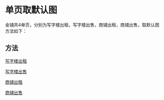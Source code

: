 # 单页取默认图

  金铺共4单页，分别为写字楼出租，写字楼出售，商铺出租，商铺出售，取默认图方法如下：
  
## 方法

  [写字楼出租](../method/m001.md)

  [写字楼出售](../method/m002md)

  [商铺出租](../method/m003.md)

  [商铺出售](../method/m004.md)
